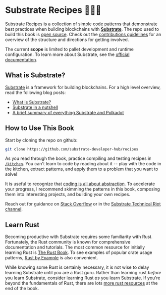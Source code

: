 # Substrate Recipes 🍴😋🍴

Substrate Recipes is a collection of simple code patterns that demonstrate best practices when building blockchains with **[Substrate](https://github.com/paritytech/substrate)**. The repo used to build this book is [open source](https://github.com/substrate-developer-hub/recipes). Check out the [contributions guidelines](https://github.com/substrate-developer-hub/recipes/blob/master/CONTRIBUTING.md) for an overview of the structure and directions for getting involved.

The current **scope** is limited to pallet development and runtime configuration. To learn more about Substrate, see the [official documentation](https://substrate.dev).

## What is Substrate?

[Substrate](https://github.com/paritytech/substrate) is a framework for building blockchains. For a high level overview, read the following blog posts:
* [What is Substrate?](https://www.parity.io/what-is-substrate/)
* [Substrate in a nutshell](https://www.parity.io/substrate-in-a-nutshell/)
* [A brief summary of everything Substrate and Polkadot](https://www.parity.io/a-brief-summary-of-everything-substrate-polkadot/)

## How to Use This Book

Start by cloning the repo on github:

```bash
git clone https://github.com/substrate-developer-hub/recipes
```

As you read through the book, practice compiling and testing recipes in [`/kitchen`](https://github.com/substrate-developer-hub/recipes/tree/master/kitchen). You can't learn to code by reading about it -- play with the code in the kitchen, extract patterns, and apply them to a problem that you want to solve!

It is useful to recognize that [coding is all about abstraction](https://youtu.be/05H4YsyPA-U?t=1789). To accelerate your progress, I recommend skimming the patterns in this book, composing them into interesting projects, and building your own recipes.

Reach out for guidance on [Stack Overflow](https://stackoverflow.com/questions/tagged/substrate) or in the [Substrate Technical Riot channel](https://riot.im/app/#/room/#substrate-technical:matrix.org).

## Learn Rust

Becoming productive with Substrate requires some familiarity with Rust. Fortunately, the Rust community is known for comprehensive documentation and tutorials. The most common resource for initially learning Rust is [The Rust Book](https://doc.rust-lang.org/book/index.html). To see examples of popular crate usage patterns, [Rust by Example](https://doc.rust-lang.org/rust-by-example/index.html) is also convenient.

While knowing some Rust is certainly necessary, it is not wise to delay learning Substrate until you are a Rust guru. Rather than learning rust _before_ you learn Substrate, consider learning Rust _as_ you learn Substrate. If you're beyond the fundamentals of Rust, there are lots [more rust resources](./more-resources.md) at the end of the book.
